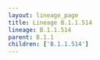 ```yaml
---
layout: lineage_page
title: Lineage B.1.1.514
lineage: B.1.1.514
parent: B.1.1
children: ['B.1.1.514']
---
```

